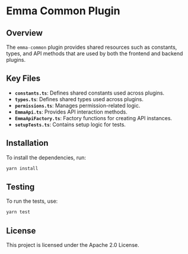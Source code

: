 # Emma Common Plugin

## Overview

The `emma-common` plugin provides shared resources such as constants, types, and API methods that are used by both the frontend and backend plugins.

## Key Files

- **`constants.ts`**: Defines shared constants used across plugins.
- **`types.ts`**: Defines shared types used across plugins.
- **`permissions.ts`**: Manages permission-related logic.
- **`EmmaApi.ts`**: Provides API interaction methods.
- **`EmmaApiFactory.ts`**: Factory functions for creating API instances.
- **`setupTests.ts`**: Contains setup logic for tests.

## Installation
To install the dependencies, run:

```sh
yarn install
```

## Testing
To run the tests, use:

```sh
yarn test
```

## License
This project is licensed under the Apache 2.0 License.